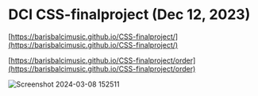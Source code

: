 # DCI CSS-finalproject (Dec 12, 2023)

[https://barisbalcimusic.github.io/CSS-finalproject/](https://barisbalcimusic.github.io/CSS-finalproject/)

[https://barisbalcimusic.github.io/CSS-finalproject/order](https://barisbalcimusic.github.io/CSS-finalproject/order)

![Screenshot 2024-03-08 152511](https://github.com/barisbalcimusic/CSS-finalproject/assets/126829019/506c6ca5-14b2-4338-a5ed-abf56eb392f8)
